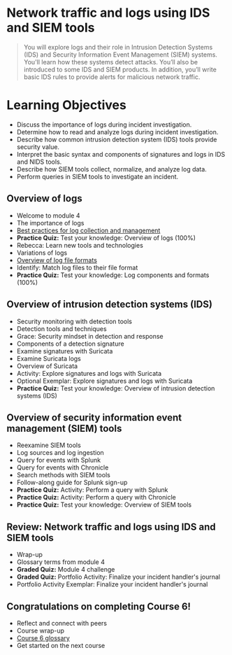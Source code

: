 # Network traffic and logs using IDS and SIEM tools
> You will explore logs and their role in Intrusion Detection Systems (IDS) and Security Information Event Management (SIEM) systems. You'll learn how these systems detect attacks. You’ll also be introduced to some IDS and SIEM products. In addition, you’ll write basic IDS rules to provide alerts for malicious network traffic.
# Learning Objectives
- Discuss the importance of logs during incident investigation.
- Determine how to read and analyze logs during incident investigation.
- Describe how common intrusion detection system (IDS) tools provide security value.
- Interpret the basic syntax and components of signatures and logs in IDS and NIDS tools.
- Describe how SIEM tools collect, normalize, and analyze log data.
- Perform queries in SIEM tools to investigate an incident.
## Overview of logs
- Welcome to module 4
- The importance of logs
- [Best practices for log collection and management](https://github.com/KailaniBailey/Google-Cybersecurity-Professional-Certificate/tree/main/Course%206:%20Sound%20the%20Alarm:%20Detection%20and%20Response/Network%20traffic%20and%20logs%20using%20IDS%20and%20SIEM%20tools/Best%20practices%20for%20log%20collection%20and%20management)
- **Practice Quiz:** Test your knowledge: Overview of logs (100%)
- Rebecca: Learn new tools and technologies
- Variations of logs
- [Overview of log file formats](https://github.com/KailaniBailey/Google-Cybersecurity-Professional-Certificate/tree/main/Course%206:%20Sound%20the%20Alarm:%20Detection%20and%20Response/Network%20traffic%20and%20logs%20using%20IDS%20and%20SIEM%20tools/Overview%20of%20log%20file%20formats)
- Identify: Match log files to their file format
- **Practice Quiz:** Test your knowledge: Log components and formats (100%)
## Overview of intrusion detection systems (IDS)
- Security monitoring with detection tools
- Detection tools and techniques
- Grace: Security mindset in detection and response
- Components of a detection signature
- Examine signatures with Suricata
- Examine Suricata logs
- Overview of Suricata
- Activity: Explore signatures and logs with Suricata
- Optional Exemplar: Explore signatures and logs with Suricata
- **Practice Quiz:** Test your knowledge: Overview of intrusion detection systems (IDS)
## Overview of security information event management (SIEM) tools
- Reexamine SIEM tools
- Log sources and log ingestion
- Query for events with Splunk
- Query for events with Chronicle
- Search methods with SIEM tools
- Follow-along guide for Splunk sign-up
- **Practice Quiz:** Activity: Perform a query with Splunk
- **Practice Quiz:** Activity: Perform a query with Chronicle
- **Practice Quiz:** Test your knowledge: Overview of SIEM tools
## Review: Network traffic and logs using IDS and SIEM tools
- Wrap-up
- Glossary terms from module 4
- **Graded Quiz:** Module 4 challenge
- **Graded Quiz:** Portfolio Activity: Finalize your incident handler's journal
- Portfolio Activity Exemplar: Finalize your incident handler's journal
## Congratulations on completing Course 6!
- Reflect and connect with peers
- Course wrap-up
- [Course 6 glossary](https://github.com/KailaniBailey/Google-Cybersecurity-Professional-Certificate/blob/main/Course%206%3A%20Sound%20the%20Alarm%3A%20Detection%20and%20Response/Network%20traffic%20and%20logs%20using%20IDS%20and%20SIEM%20tools/Course%206%20glossary.pdf)
- Get started on the next course

